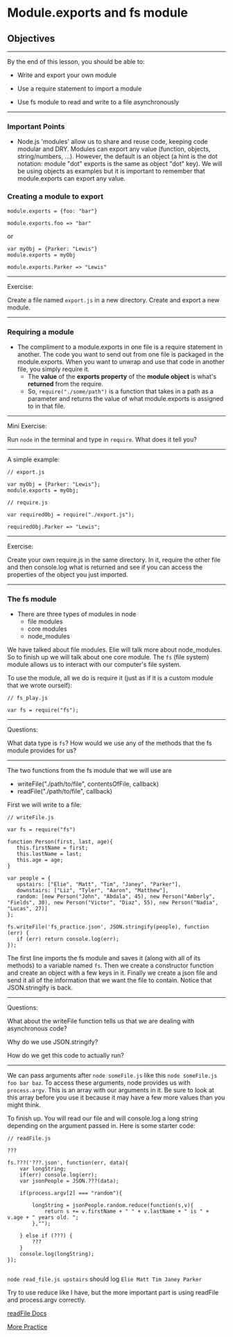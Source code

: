 # Module.exports and fs module

## Objectives
__________

By the end of this lesson, you should be able to:


* Write and export your own module

* Use a require statement to import a module

* Use fs module to read and write to a file asynchronously 

____________

### Important Points

* Node.js 'modules' allow us to share and reuse code, keeping code modular and DRY. Modules can export any value (function, objects, string/numbers, ...). However, the default is an object (a hint is the dot notation: module "dot" exports is the same as object "dot" key). We will be using objects as examples but it is important to remember that module.exports can export any value.

### Creating a module to export
```
module.exports = {foo: "bar"}

module.exports.foo => "bar"
```
or

```
var myObj = {Parker: "Lewis"}
module.exports = myObj

module.exports.Parker => "Lewis"
```
_____________
Exercise:

Create a file named `export.js` in a new directory. Create and export a new module.
___________

### Requiring a module

* The compliment to a module.exports in one file is a require statement in another. The code you want to send out from one file is packaged in the module.exports. When you want to unwrap and use that code in another file, you simply require it.
	* The **value** of the **exports property** of the **module object** is what's **returned** from the require.
	* So, `require("./some/path")` is a function that takes in a path as a parameter and returns the value of what module.exports is assigned to in that file.

___________
Mini Exercise:

Run `node` in the terminal and type in `require`. What does it tell you?
______________

A simple example:

```
// export.js

var myObj = {Parker: "Lewis"};
module.exports = myObj;

```
```
// require.js

var requiredObj = require("./export.js");

requiredObj.Parker => "Lewis";
```

____________
Exercise:

Create your own require.js in the same directory. In it, require the other file and then console.log what is returned and see if you can access the properties of the object you just imported.
____________

### The fs module

* There are three types of modules in node
	* file modules
	* core modules
	* node_modules
	
We have talked about file modules. Elie will talk more about node_modules. So to finish up we will talk about one core module. The `fs` (file system) module allows us to interact with our computer's file system.

To use the module, all we do is require it (just as if it is a custom module that we wrote ourself):

 ```
 // fs_play.js
 
 var fs = require("fs");
 ```
 _______
 Questions:
 
 What data type is `fs`? 
 How would we use any of the methods that the fs module provides for us?
 ________
 
 The two functions from the fs module that we will use are 
 
 * writeFile("./path/to/file", contentsOfFile, callback)
 * readFile("./path/to/file", callback)
 
 First we will write to a file:
 
 ```
 // writeFile.js
 
var fs = require("fs")

function Person(first, last, age){
	this.firstName = first;
	this.lastName = last;
	this.age = age;
}

var people = {
	upstairs: ["Elie", "Matt", "Tim", "Janey", "Parker"],
	downstairs: ["Liz", "Tyler", "Aaron", "Matthew"],
	random: [new Person("John", "Abdala", 45), new Person("Amberly", "Fields", 30), new Person("Victor", "Diaz", 55), new Person("Nadia", "Lucas", 27)]
};

fs.writeFile('fs_practice.json', JSON.stringify(people), function (err) {
	if (err) return console.log(err);
});

 ```
 
 The first line imports the fs module and saves it (along with all of its methods) to a variable named `fs`. Then we create a constructor function and create an object with a few keys in it. Finally we create a json file and send it all of the information that we want the file to contain. Notice that JSON.stringify is back.
 
 ________
 Questions:
 
 What about the writeFile function tells us that we are dealing with asynchronous code?
 
 Why do we use JSON.stringify?
 
 How do we get this code to actually run?
 _________
 
 We can pass arguments after `node someFile.js` like this `node someFile.js foo bar baz`. To access these arguments, node provides us with `process.argv`. This is an array with our arguments in it. Be sure to look at this array before you use it because it may have a few more values than you might think.
 
To finish up. You will read our file and will console.log a long string depending on the argument passed in. Here is some starter code:



```
// readFile.js

???

fs.???('???.json', function(err, data){
	var longString;
	if(err) console.log(err);
	var jsonPeople = JSON.???(data);
	
	if(process.argv[2] === "random"){
	
		longString = jsonPeople.random.reduce(function(s,v){
			return s += v.firstName + " " + v.lastName + " is " + v.age + " years old. ";
		},"");
		
	} else if (???) {
		???
	}
	console.log(longString);
});


```
`node read_file.js upstairs` should log `Elie Matt Tim Janey Parker`

Try to use reduce like I have, but the more important part is using readFile and process.argv correctly.

[readFile Docs](https://nodejs.org/api/fs.html#fs_fs_readfile_file_options_callback)


[More Practice](https://github.com/gSchool/module.exports)


 
 
 
 
 



